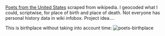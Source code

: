 [Poets from the United States](https://en.wikipedia.org/wiki/List_of_poets_from_the_United_States) scraped from wikipedia. I geocoded what I could, scriptwise, for place of birth and place of death. Not everyone has personal history data in wiki infobox. Project idea....


This is birthplace without taking into account time:
![poets-birthplace](https://github.com/briggsreschke/gis-data/assets/16325768/a90975e5-404b-4ca8-9da9-1c51496dc531)
